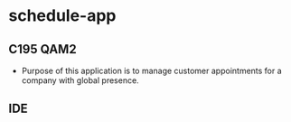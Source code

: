 # schedule-app

## C195 QAM2

* Purpose of this application is to manage customer appointments for a company with global presence.

## IDE
